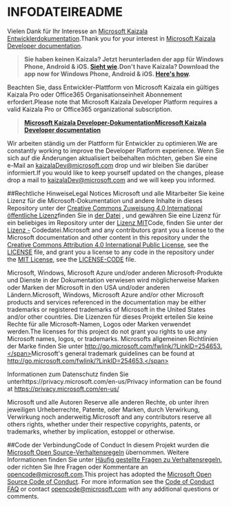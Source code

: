 # <a name="readme"></a><span data-ttu-id="650b3-101">INFODATEI</span><span class="sxs-lookup"><span data-stu-id="650b3-101">README</span></span>

<span data-ttu-id="650b3-102">Vielen Dank für Ihr Interesse an [Microsoft Kaizala Entwicklerdokumentation](Articles/index.md).</span><span class="sxs-lookup"><span data-stu-id="650b3-102">Thank you for your interest in [Microsoft Kaizala Developer documentation](Articles/index.md).</span></span>

> <span data-ttu-id="650b3-103">**Sie haben keinen Kaizala? Jetzt herunterladen der app für Windows Phone, Android & iOS. [Sieht wie](Articles/install.md).**</span><span class="sxs-lookup"><span data-stu-id="650b3-103">**Don't have Kaizala? Download the app now for Windows Phone, Android & iOS. [Here's how](Articles/install.md).**</span></span>

<span data-ttu-id="650b3-104">Beachten Sie, dass Entwickler-Plattform von Microsoft Kaizala ein gültiges Kaizala Pro oder Office365 Organisationseinheit Abonnement erfordert.</span><span class="sxs-lookup"><span data-stu-id="650b3-104">Please note that Microsoft Kaizala Developer Platform requires a valid Kaizala Pro or Office365 organizational subscription.</span></span>

> <span data-ttu-id="650b3-105">**[Microsoft Kaizala Developer-Dokumentation](Articles/index.md)**</span><span class="sxs-lookup"><span data-stu-id="650b3-105">**[Microsoft Kaizala Developer documentation](Articles/index.md)**</span></span>

<span data-ttu-id="650b3-106">Wir arbeiten ständig um der Plattform für Entwickler zu optimieren.</span><span class="sxs-lookup"><span data-stu-id="650b3-106">We are constantly working to improve the Developer Platform experience.</span></span> <span data-ttu-id="650b3-107">Wenn Sie sich auf die Änderungen aktualisiert beibehalten möchten, geben Sie eine e-Mail an kaizalaDev@microsoft.com drop und wir bleiben Sie darüber informiert.</span><span class="sxs-lookup"><span data-stu-id="650b3-107">If you would like to keep yourself updated on the changes, please drop a mail to kaizalaDev@microsoft.com and we will keep you informed.</span></span>




##<a name="legal-notices"></a><span data-ttu-id="650b3-108">Rechtliche Hinweise</span><span class="sxs-lookup"><span data-stu-id="650b3-108">Legal Notices</span></span>
<span data-ttu-id="650b3-109">Microsoft und alle Mitarbeiter Sie keine Lizenz für die Microsoft-Dokumentation und andere Inhalte in dieses Repository unter der [Creative Commons Zuweisung 4.0 International öffentliche Lizenz](https://creativecommons.org/licenses/by/4.0/legalcode)finden Sie in [der Datei](LICENSE) , und gewähren Sie eine Lizenz für ein beliebiges im Repository unter der [Lizenz MIT](https://opensource.org/licenses/MIT)Code, finden Sie unter der [Lizenz -](LICENSE-CODE) Codedatei.</span><span class="sxs-lookup"><span data-stu-id="650b3-109">Microsoft and any contributors grant you a license to the Microsoft documentation and other content in this repository under the [Creative Commons Attribution 4.0 International Public License](https://creativecommons.org/licenses/by/4.0/legalcode), see the [LICENSE](LICENSE) file, and grant you a license to any code in the repository under the [MIT License](https://opensource.org/licenses/MIT), see the [LICENSE-CODE](LICENSE-CODE) file.</span></span>

<span data-ttu-id="650b3-110">Microsoft, Windows, Microsoft Azure und/oder anderen Microsoft-Produkte und Dienste in der Dokumentation verwiesen wird möglicherweise Marken oder Marken der Microsoft in den USA und/oder anderen Ländern.</span><span class="sxs-lookup"><span data-stu-id="650b3-110">Microsoft, Windows, Microsoft Azure and/or other Microsoft products and services referenced in the documentation may be either trademarks or registered trademarks of Microsoft in the United States and/or other countries.</span></span>
<span data-ttu-id="650b3-111">Die Lizenzen für dieses Projekt erteilen Sie keine Rechte für alle Microsoft-Namen, Logos oder Marken verwendet werden.</span><span class="sxs-lookup"><span data-stu-id="650b3-111">The licenses for this project do not grant you rights to use any Microsoft names, logos, or trademarks.</span></span>
<span data-ttu-id="650b3-112">Microsofts allgemeinen Richtlinien der Marke finden Sie unter http://go.microsoft.com/fwlink/?LinkID=254653.</span><span class="sxs-lookup"><span data-stu-id="650b3-112">Microsoft's general trademark guidelines can be found at http://go.microsoft.com/fwlink/?LinkID=254653.</span></span>

<span data-ttu-id="650b3-113">Informationen zum Datenschutz finden Sie unterhttps://privacy.microsoft.com/en-us/</span><span class="sxs-lookup"><span data-stu-id="650b3-113">Privacy information can be found at https://privacy.microsoft.com/en-us/</span></span>

<span data-ttu-id="650b3-114">Microsoft und alle Autoren Reserve alle anderen Rechte, ob unter ihren jeweiligen Urheberrechte, Patente, oder Marken, durch Verwirkung, Verwirkung noch anderweitig.</span><span class="sxs-lookup"><span data-stu-id="650b3-114">Microsoft and any contributors reserve all others rights, whether under their respective copyrights, patents, or trademarks, whether by implication, estoppel or otherwise.</span></span>

##<a name="code-of-conduct"></a><span data-ttu-id="650b3-115">Code der Verbindung</span><span class="sxs-lookup"><span data-stu-id="650b3-115">Code of Conduct</span></span>
<span data-ttu-id="650b3-p103">In diesem Projekt wurden die [Microsoft Open Source-Verhaltensregeln](https://opensource.microsoft.com/codeofconduct/) übernommen. Weitere Informationen finden Sie unter [Häufig gestellte Fragen zu Verhaltensregeln](https://opensource.microsoft.com/codeofconduct/faq/), oder richten Sie Ihre Fragen oder Kommentare an [opencode@microsoft.com](mailto:opencode@microsoft.com).</span><span class="sxs-lookup"><span data-stu-id="650b3-p103">This project has adopted the [Microsoft Open Source Code of Conduct](https://opensource.microsoft.com/codeofconduct/). For more information see the [Code of Conduct FAQ](https://opensource.microsoft.com/codeofconduct/faq/) or contact [opencode@microsoft.com](mailto:opencode@microsoft.com) with any additional questions or comments.</span></span>
